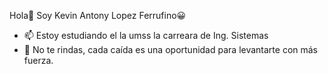 Hola👋
Soy Kevin Antony Lopez Ferrufino😀
- 📫 Estoy estudiando el la umss la carreara de Ing. Sistemas
- 💬 No te rindas, cada caída es una oportunidad para levantarte con más fuerza.

